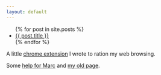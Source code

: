 ```yaml
---
layout: default
---
```


<ul> {% for post in site.posts %} <li>
<a href="{{ post.url }}">{{ post.title }}</a>
</li> {% endfor %} </ul>

A little [chrome extension](https://chrome.google.com/webstore/detail/hnmgemoihkmeokbbnfjackbolifealma?utm_source=chrome-app-launcher-info-dialog) I wrote to ration my web browsing.

Some [help for Marc](marchelp) and [my old page](www/index.html).
